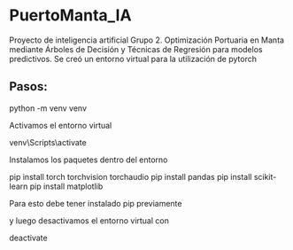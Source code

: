 # PuertoManta_IA
Proyecto de inteligencia artificial Grupo 2. Optimización Portuaria en Manta mediante Árboles de Decisión y Técnicas de Regresión para modelos predictivos. 
Se creó un entorno virtual para la utilización de pytorch

## Pasos:
python -m venv venv

Activamos el entorno virtual 

venv\Scripts\activate

Instalamos los paquetes dentro del entorno

pip install torch torchvision torchaudio
pip install pandas
pip install scikit-learn
pip install matplotlib


Para esto debe tener instalado pip previamente 

y luego desactivamos el entorno virtual con 

deactivate

